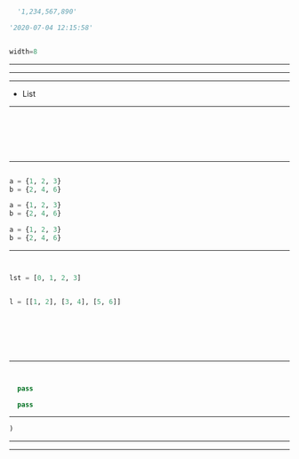 


```py
```


```py
  '1,234,567,890'

'2020-07-04 12:15:58'


width=8
```

---



---




---



  - List




---



```py


```


```py


```



```py
```

```js
```



```py
```








```py

```

---








```py

```
















```py
a = {1, 2, 3}
b = {2, 4, 6}
```


```py
a = {1, 2, 3}
b = {2, 4, 6}
```



```py
a = {1, 2, 3}
b = {2, 4, 6}
```

---






```py

```


```py

lst = [0, 1, 2, 3]
```


```py
```


```py
l = [[1, 2], [3, 4], [5, 6]]

```


```py



```


```py




```


```py
```

---



```py


```


```py

```


```py
  pass

  pass
```

---








```py
)
```

---





---
